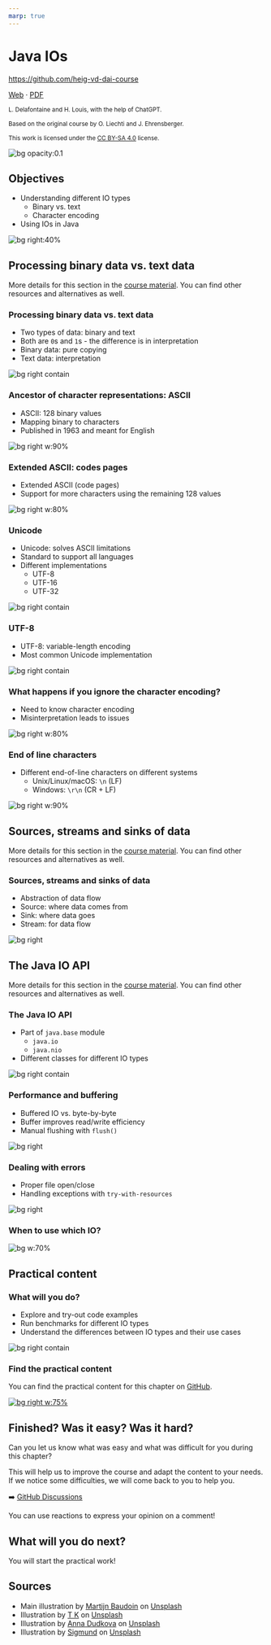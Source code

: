 ```yaml
---
marp: true
---
```


<!--
theme: gaia
size: 16:9
paginate: true
author: L. Delafontaine and H. Louis, with the help of ChatGPT
title: HEIG-VD DAI Course - Java IOs
description: Java IOs for the DAI course at HEIG-VD, Switzerland
url: https://heig-vd-dai-course.github.io/heig-vd-dai-course/05-java-ios/
footer: '**HEIG-VD** - DAI Course 2023-2024 - CC BY-SA 4.0'
style: |
    :root {
        --color-background: #fff;
        --color-foreground: #333;
        --color-highlight: #f96;
        --color-dimmed: #888;
        --color-headings: #7d8ca3;
    }
    blockquote {
        font-style: italic;
    }
    table {
        width: 100%;
    }
    th:first-child {
        width: 15%;
    }
    h1, h2, h3, h4, h5, h6 {
        color: var(--color-headings);
    }
    h2, h3, h4, h5, h6 {
        font-size: 1.5rem;
    }
    h1 a:link, h2 a:link, h3 a:link, h4 a:link, h5 a:link, h6 a:link {
        text-decoration: none;
    }
    section:not([class=lead]) > p, blockquote {
        text-align: justify;
    }
headingDivider: 4
-->

[web]: https://heig-vd-dai-course.github.io/heig-vd-dai-course/05-java-ios/
[pdf]:
  https://heig-vd-dai-course.github.io/heig-vd-dai-course/05-java-ios/05-java-ios-presentation.pdf
[license]:
  https://github.com/heig-vd-dai-course/heig-vd-dai-course/blob/main/LICENSE.md
[discussions]: https://github.com/orgs/heig-vd-dai-course/discussions/4
[illustration]:
  https://images.unsplash.com/photo-1549319114-d67887c51aed?fit=crop&h=720
[practical-content]:
  https://github.com/heig-vd-dai-course/heig-vd-dai-course/blob/main/05-java-ios/COURSE_MATERIAL.md#practical-content
[practical-content-qr-code]:
  https://quickchart.io/qr?format=png&ecLevel=Q&size=400&margin=1&text=https://github.com/heig-vd-dai-course/heig-vd-dai-course/blob/main/05-java-ios/COURSE_MATERIAL.md#practical-content

# Java IOs

<!--
_class: lead
_paginate: false
-->

<https://github.com/heig-vd-dai-course>

[Web][web] · [PDF][pdf]

<small>L. Delafontaine and H. Louis, with the help of ChatGPT.</small>

<small>Based on the original course by O. Liechti and J. Ehrensberger.</small>

<small>This work is licensed under the [CC BY-SA 4.0][license] license.</small>

![bg opacity:0.1][illustration]

## Objectives

- Understanding different IO types
  - Binary vs. text
  - Character encoding
- Using IOs in Java

![bg right:40%](https://images.unsplash.com/photo-1516389573391-5620a0263801?fit=crop&h=720)

## Processing binary data vs. text data

<!-- _class: lead -->

More details for this section in the
[course material](https://github.com/heig-vd-dai-course/heig-vd-dai-course/blob/main/05-java-ios/COURSE_MATERIAL.md#processing-binary-data-vs-text-data).
You can find other resources and alternatives as well.

### Processing binary data vs. text data

- Two types of data: binary and text
- Both are `0`s and `1`s - the difference is in interpretation
- Binary data: pure copying
- Text data: interpretation

![bg right contain](./images/processing-binary-data-vs-text-data.png)

### Ancestor of character representations: ASCII

- ASCII: 128 binary values
- Mapping binary to characters
- Published in 1963 and meant for English

![bg right w:90%](https://upload.wikimedia.org/wikipedia/commons/c/cf/USASCII_code_chart.png)

### Extended ASCII: codes pages

- Extended ASCII (code pages)
- Support for more characters using the remaining 128 values

![bg right w:80%](https://upload.wikimedia.org/wikipedia/commons/a/ac/Latin-1-infobox.svg)

### Unicode

- Unicode: solves ASCII limitations
- Standard to support all languages
- Different implementations
  - UTF-8
  - UTF-16
  - UTF-32

![bg right contain](./images/processing-binary-data-vs-text-data-unicode.png)

### UTF-8

- UTF-8: variable-length encoding
- Most common Unicode implementation

![bg right contain](./images/processing-binary-data-vs-text-data-utf-8.png)

### What happens if you ignore the character encoding?

- Need to know character encoding
- Misinterpretation leads to issues

![bg right w:80%](https://upload.wikimedia.org/wikipedia/commons/7/7f/Replacement_character.svg)

### End of line characters

- Different end-of-line characters on different systems
  - Unix/Linux/macOS: `\n` (LF)
  - Windows: `\r\n` (CR + LF)

![bg right w:90%](https://devblogs.microsoft.com/wp-content/uploads/sites/33/2019/02/Notepad-before.png)

## Sources, streams and sinks of data

<!-- _class: lead -->

More details for this section in the
[course material](https://github.com/heig-vd-dai-course/heig-vd-dai-course/blob/main/05-java-ios/COURSE_MATERIAL.md#sources-streams-and-sinks-of-data).
You can find other resources and alternatives as well.

### Sources, streams and sinks of data

- Abstraction of data flow
- Source: where data comes from
- Sink: where data goes
- Stream: for data flow

![bg right](https://images.unsplash.com/photo-1543674892-7d64d45df18b?fit=crop&h=720)

## The Java IO API

<!-- _class: lead -->

More details for this section in the
[course material](https://github.com/heig-vd-dai-course/heig-vd-dai-course/blob/main/05-java-ios/COURSE_MATERIAL.md#the-java-io-api).
You can find other resources and alternatives as well.

### The Java IO API

- Part of `java.base` module
  - `java.io`
  - `java.nio`
- Different classes for different IO types

![bg right contain](./images/the-java-io-api.png)

### Performance and buffering

- Buffered IO vs. byte-by-byte
- Buffer improves read/write efficiency
- Manual flushing with `flush()`

![bg right](https://images.unsplash.com/photo-1568393691622-c7ba131d63b4?fit=crop&h=720)

### Dealing with errors

- Proper file open/close
- Handling exceptions with `try-with-resources`

![bg right](https://images.unsplash.com/photo-1579373903781-fd5c0c30c4cd?fit=crop&h=720)

### When to use which IO?

![bg w:70%](./images/when-to-use-which-io.svg)

## Practical content

<!-- _class: lead -->

### What will you do?

- Explore and try-out code examples
- Run benchmarks for different IO types
- Understand the differences between IO types and their use cases

![bg right contain](./images/what-will-you-do.png)

### Find the practical content

<!-- _class: lead -->

You can find the practical content for this chapter on
[GitHub][practical-content].

[![bg right w:75%][practical-content-qr-code]][practical-content]

## Finished? Was it easy? Was it hard?

Can you let us know what was easy and what was difficult for you during this
chapter?

This will help us to improve the course and adapt the content to your needs. If
we notice some difficulties, we will come back to you to help you.

➡️ [GitHub Discussions][discussions]

You can use reactions to express your opinion on a comment!

## What will you do next?

<!-- _class: lead -->

You will start the practical work!

## Sources

- Main illustration by [Martijn Baudoin](https://unsplash.com/@martijnbaudoin)
  on [Unsplash](https://unsplash.com/photos/4h0HqC3K4-c)
- Illustration by [T K](https://unsplash.com/@realaxer) on
  [Unsplash](https://unsplash.com/photos/9AxFJaNySB8)
- Illustration by [Anna Dudkova](https://unsplash.com/@annadudkova) on
  [Unsplash](https://unsplash.com/photos/urs_y9NwFcc)
- Illustration by [Sigmund](https://unsplash.com/@sigmund) on
  [Unsplash](https://unsplash.com/photos/By-tZImt0Ms)
